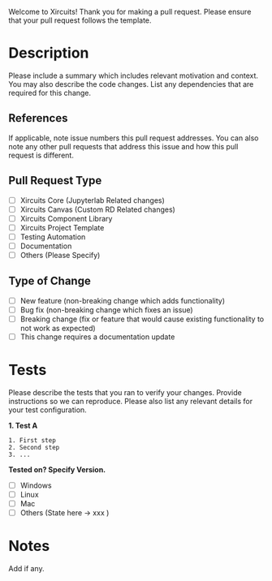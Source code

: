 Welcome to Xircuits! Thank you for making a pull request. Please ensure that your pull request follows the template.

# Description

Please include a summary which includes relevant motivation and context. You may also describe the code changes. List any dependencies that are required for this change.

## References

If applicable, note issue numbers this pull request addresses. You can also note any other pull requests that address this issue and how this pull request is different.

## Pull Request Type

- [ ] Xircuits Core (Jupyterlab Related changes)
- [ ] Xircuits Canvas (Custom RD Related changes)
- [ ] Xircuits Component Library
- [ ] Xircuits Project Template
- [ ] Testing Automation
- [ ] Documentation
- [ ] Others (Please Specify)

## Type of Change

- [ ] New feature (non-breaking change which adds functionality)
- [ ] Bug fix (non-breaking change which fixes an issue)
- [ ] Breaking change (fix or feature that would cause existing functionality to not work as expected)
- [ ] This change requires a documentation update

# Tests

Please describe the tests that you ran to verify your changes. Provide instructions so we can reproduce. Please also list any relevant details for your test configuration.

**1. Test A**

    1. First step
    2. Second step
    3. ...


**Tested on? Specify Version.**

- [ ] Windows  
- [ ] Linux
- [ ] Mac  
- [ ] Others  (State here -> xxx )  

# Notes

Add if any.
